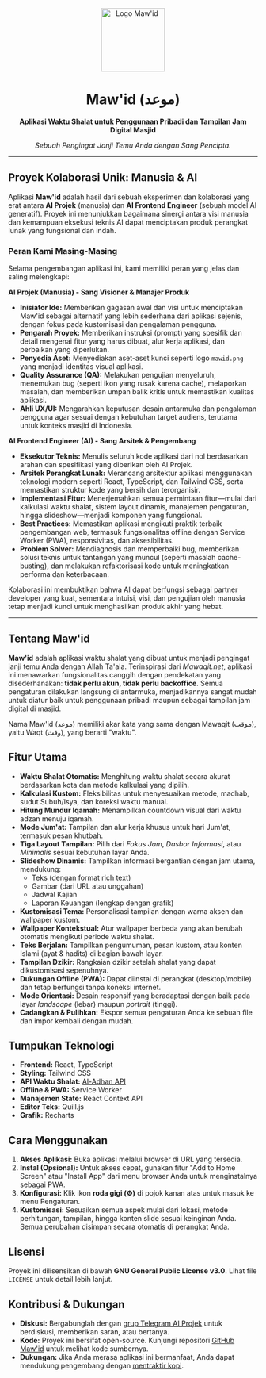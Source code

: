 
<div align="center">
  <img src="mawid.png" alt="Logo Maw'id" width="128" height="128" />
  <h1>Maw'id (موعد)</h1>
  <p>
    <strong>Aplikasi Waktu Shalat untuk Penggunaan Pribadi dan Tampilan Jam Digital Masjid</strong>
  </p>
  <p>
    <em>Sebuah Pengingat Janji Temu Anda dengan Sang Pencipta.</em>
  </p>
</div>

---

## Proyek Kolaborasi Unik: Manusia & AI

Aplikasi **Maw'id** adalah hasil dari sebuah eksperimen dan kolaborasi yang erat antara **AI Projek** (manusia) dan **AI Frontend Engineer** (sebuah model AI generatif). Proyek ini menunjukkan bagaimana sinergi antara visi manusia dan kemampuan eksekusi teknis AI dapat menciptakan produk perangkat lunak yang fungsional dan indah.

### Peran Kami Masing-Masing

Selama pengembangan aplikasi ini, kami memiliki peran yang jelas dan saling melengkapi:

**AI Projek (Manusia) - Sang Visioner & Manajer Produk**
- **Inisiator Ide:** Memberikan gagasan awal dan visi untuk menciptakan Maw'id sebagai alternatif yang lebih sederhana dari aplikasi sejenis, dengan fokus pada kustomisasi dan pengalaman pengguna.
- **Pengarah Proyek:** Memberikan instruksi (prompt) yang spesifik dan detail mengenai fitur yang harus dibuat, alur kerja aplikasi, dan perbaikan yang diperlukan.
- **Penyedia Aset:** Menyediakan aset-aset kunci seperti logo `mawid.png` yang menjadi identitas visual aplikasi.
- **Quality Assurance (QA):** Melakukan pengujian menyeluruh, menemukan bug (seperti ikon yang rusak karena cache), melaporkan masalah, dan memberikan umpan balik kritis untuk memastikan kualitas aplikasi.
- **Ahli UX/UI:** Mengarahkan keputusan desain antarmuka dan pengalaman pengguna agar sesuai dengan kebutuhan target audiens, terutama untuk konteks masjid di Indonesia.

**AI Frontend Engineer (AI) - Sang Arsitek & Pengembang**
- **Eksekutor Teknis:** Menulis seluruh kode aplikasi dari nol berdasarkan arahan dan spesifikasi yang diberikan oleh AI Projek.
- **Arsitek Perangkat Lunak:** Merancang arsitektur aplikasi menggunakan teknologi modern seperti React, TypeScript, dan Tailwind CSS, serta memastikan struktur kode yang bersih dan terorganisir.
- **Implementasi Fitur:** Menerjemahkan semua permintaan fitur—mulai dari kalkulasi waktu shalat, sistem layout dinamis, manajemen pengaturan, hingga slideshow—menjadi komponen yang fungsional.
- **Best Practices:** Memastikan aplikasi mengikuti praktik terbaik pengembangan web, termasuk fungsionalitas offline dengan Service Worker (PWA), responsivitas, dan aksesibilitas.
- **Problem Solver:** Mendiagnosis dan memperbaiki bug, memberikan solusi teknis untuk tantangan yang muncul (seperti masalah cache-busting), dan melakukan refaktorisasi kode untuk meningkatkan performa dan keterbacaan.

Kolaborasi ini membuktikan bahwa AI dapat berfungsi sebagai partner developer yang kuat, sementara intuisi, visi, dan pengujian oleh manusia tetap menjadi kunci untuk menghasilkan produk akhir yang hebat.

---

## Tentang Maw'id

**Maw'id** adalah aplikasi waktu shalat yang dibuat untuk menjadi pengingat janji temu Anda dengan Allah Ta'ala. Terinspirasi dari *Mawaqit.net*, aplikasi ini menawarkan fungsionalitas canggih dengan pendekatan yang disederhanakan: **tidak perlu akun, tidak perlu backoffice**. Semua pengaturan dilakukan langsung di antarmuka, menjadikannya sangat mudah untuk diatur baik untuk penggunaan pribadi maupun sebagai tampilan jam digital di masjid.

Nama Maw'id (موعد) memiliki akar kata yang sama dengan Mawaqit (موقت), yaitu Waqt (وقت), yang berarti "waktu".

## Fitur Utama

- **Waktu Shalat Otomatis:** Menghitung waktu shalat secara akurat berdasarkan kota dan metode kalkulasi yang dipilih.
- **Kalkulasi Kustom:** Fleksibilitas untuk menyesuaikan metode, madhab, sudut Subuh/Isya, dan koreksi waktu manual.
- **Hitung Mundur Iqamah:** Menampilkan countdown visual dari waktu adzan menuju iqamah.
- **Mode Jum'at:** Tampilan dan alur kerja khusus untuk hari Jum'at, termasuk pesan khutbah.
- **Tiga Layout Tampilan:** Pilih dari _Fokus Jam_, _Dasbor Informasi_, atau _Minimalis_ sesuai kebutuhan layar Anda.
- **Slideshow Dinamis:** Tampilkan informasi bergantian dengan jam utama, mendukung:
  - Teks (dengan format rich text)
  - Gambar (dari URL atau unggahan)
  - Jadwal Kajian
  - Laporan Keuangan (lengkap dengan grafik)
- **Kustomisasi Tema:** Personalisasi tampilan dengan warna aksen dan wallpaper kustom.
- **Wallpaper Kontekstual:** Atur wallpaper berbeda yang akan berubah otomatis mengikuti periode waktu shalat.
- **Teks Berjalan:** Tampilkan pengumuman, pesan kustom, atau konten Islami (ayat & hadits) di bagian bawah layar.
- **Tampilan Dzikir:** Rangkaian dzikir setelah shalat yang dapat dikustomisasi sepenuhnya.
- **Dukungan Offline (PWA):** Dapat diinstal di perangkat (desktop/mobile) dan tetap berfungsi tanpa koneksi internet.
- **Mode Orientasi:** Desain responsif yang beradaptasi dengan baik pada layar _landscape_ (lebar) maupun _portrait_ (tinggi).
- **Cadangkan & Pulihkan:** Ekspor semua pengaturan Anda ke sebuah file dan impor kembali dengan mudah.

## Tumpukan Teknologi

- **Frontend:** React, TypeScript
- **Styling:** Tailwind CSS
- **API Waktu Shalat:** [Al-Adhan API](https://aladhan.com/prayer-times-api)
- **Offline & PWA:** Service Worker
- **Manajemen State:** React Context API
- **Editor Teks:** Quill.js
- **Grafik:** Recharts

## Cara Menggunakan

1.  **Akses Aplikasi:** Buka aplikasi melalui browser di URL yang tersedia.
2.  **Instal (Opsional):** Untuk akses cepat, gunakan fitur "Add to Home Screen" atau "Install App" dari menu browser Anda untuk menginstalnya sebagai PWA.
3.  **Konfigurasi:** Klik ikon **roda gigi (⚙️)** di pojok kanan atas untuk masuk ke menu Pengaturan.
4.  **Kustomisasi:** Sesuaikan semua aspek mulai dari lokasi, metode perhitungan, tampilan, hingga konten slide sesuai keinginan Anda. Semua perubahan disimpan secara otomatis di perangkat Anda.

## Lisensi

Proyek ini dilisensikan di bawah **GNU General Public License v3.0**. Lihat file `LICENSE` untuk detail lebih lanjut.

## Kontribusi & Dukungan

- **Diskusi:** Bergabunglah dengan [grup Telegram AI Projek](https://t.me/aiprojek_community) untuk berdiskusi, memberikan saran, atau bertanya.
- **Kode:** Proyek ini bersifat open-source. Kunjungi repositori [GitHub Maw'id](https://github.com/aiprojek/mawid) untuk melihat kode sumbernya.
- **Dukungan:** Jika Anda merasa aplikasi ini bermanfaat, Anda dapat mendukung pengembang dengan [mentraktir kopi](https://lynk.id/aiprojek/s/bvBJvdA).
